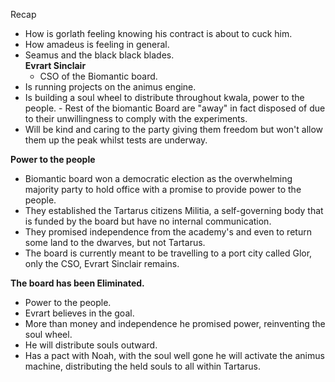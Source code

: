 Recap
 
- How is gorlath feeling knowing his contract is about to cuck him.
- How amadeus is feeling in general.
- Seamus and the black black blades.        
**Evrart Sinclair**
  - CSO of the Biomantic board.
- Is running projects on the animus engine.
- Is building a soul wheel to distribute throughout kwala, power to the people. - Rest of the biomantic Board are "away" in fact disposed of due to their unwillingness to comply with the experiments.
- Will be kind and caring to the party giving them freedom but won't allow them up the peak whilst tests are underway.   
    
**Power to the people**
 
- Biomantic board won a democratic election as the overwhelming majority party to hold office with a promise to provide power to the people.
- They established the Tartarus citizens Militia, a self-governing body that is funded by the board but have no internal communication.
- They promised independence from the academy's and even to return some land to the dwarves, but not Tartarus.
- The board is currently meant to be travelling to a port city called Glor, only the CSO, Evrart Sinclair remains.
 
**The board has been Eliminated.**
 
- Power to the people.
- Evrart believes in the goal.
- More than money and independence he promised power, reinventing the soul wheel.
- He will distribute souls outward.
- Has a pact with Noah, with the soul well gone he will activate the animus machine, distributing the held souls to all within Tartarus.